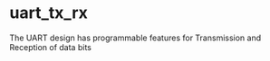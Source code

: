 # uart_tx_rx
The UART design has programmable features for Transmission and  Reception of data bits
